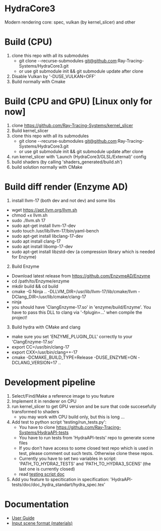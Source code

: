 # HydraCore3
Modern rendering core: spec, vulkan (by kernel_slicer) and other

# Build (CPU)
1) clone this repo with all its submodules
   * git clone --recurse-submodules git@github.com:Ray-Tracing-Systems/HydraCore3.git
   * or use git submodule init && git submodule update after clone
2) Disable Vulkan by '-DUSE_VULKAN=OFF'
3) Build normally with Cmake 

# Build (CPU and GPU) [Linux only for now]
1) clone https://github.com/Ray-Tracing-Systems/kernel_slicer
2) Build kernel_slicer
3) clone this repo with all its submodules
   * git clone --recurse-submodules git@github.com:Ray-Tracing-Systems/HydraCore3.git
   * or use git submodule init && git submodule update after clone
4) run kernel_slicer with 'Launch (HydraCore3/GLSL/External)' config
5) build shaders (by calling 'shaders_generated/build.sh')
6) build solution normally with CMake

# Build diff render (Enzyme AD)

1. install llvm-17 (both dev and not dev) and some libs
 * wget https://apt.llvm.org/llvm.sh
 * chmod +x llvm.sh
 * sudo ./llvm.sh 17
 * sudo apt-get install llvm-17-dev
 * sudo touch /usr/lib/llvm-17/bin/yaml-bench 
 * sudo apt-get install libclang-17-dev 
 * sudo apt install clang-17
 * sudo apt install libomp-17-dev
 * sudo apt-get install libzstd-dev (a compression library which is needed for Enzyme)

2. Build Enzyme 
 * Download latest release from https://github.com/EnzymeAD/Enzyme
 * cd /path/to/Enzyme/enzyme
 * mkdir build && cd build
 * cmake -G Ninja .. -DLLVM_DIR=/usr/lib/llvm-17/lib/cmake/llvm -DClang_DIR=/usr/lib/cmake/clang-17
 * ninja
 * you should have 'ClangEnzyme-17.so' in 'enzyme/build/Enzyme'. You have to pass this DLL to clang via '-fplugin=...' when compile the project!

3. Build hydra with CMake and clang
 * make sure you set 'ENZYME_PLUGIN_DLL' correctly to your 'ClangEnzyme-17.so'
 * export CC=/usr/bin/clang-17
 * export CXX=/usr/bin/clang++-17
 * cmake -DCMAKE_BUILD_TYPE=Release -DUSE_ENZYME=ON -DCLANG_VERSION=17 .. 

# Development pipeline
1) Select/Find/Make a reference image to you feature
2) Implement it in renderer on CPU
3) run kernel_slicer to get GPU version and be sure that code succesefully transformed to shaders
   * you may work with CPU build only, but this is long ...  
4) Add test to python script 'testing/run_tests.py':
   * You have to clone https://github.com/Ray-Tracing-Systems/HydraAPI-tests
   * You have to run tests from 'HydraAPI-tests' repo to generate scene files
   * If you don't have access to some closed test repo which is used in test, please comment out such tests. Otherwise clone these repos.
   * Currently you have to set two variables in script: 'PATH_TO_HYDRA2_TESTS' and 'PATH_TO_HYDRA3_SCENS' (the last one is currently closed)
   * read [testing script doc](testing/testing_doc.md)
5) Add you feature to specitication in specification: 'HydraAPI-tests/doc/doc_hydra_standart/hydra_spec.tex' 

# Documentation

* [User Guide](user_guide.md)
* [Input scene format (materials)](hydra_xml_materials.md)